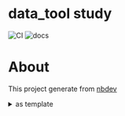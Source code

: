 # data_tool study



![CI](https://github.com/junxingao/data_tool/workflows/CI/badge.svg) ![docs](https://github.com/junxingao/data_tool/workflows/docs/badge.svg)

# About

This project generate from [nbdev](https://nbdev.fast.ai/)

<details>
  <summary>as template</summary>
  
  <p>

  ```shell
  sed -i 's/data_tool/YOUR_LIB_NAME/g' `grep -inr data_tool -rl .`
  mv data_tool YOUR_LIB_NAME
  ```

  </p>
</details>
